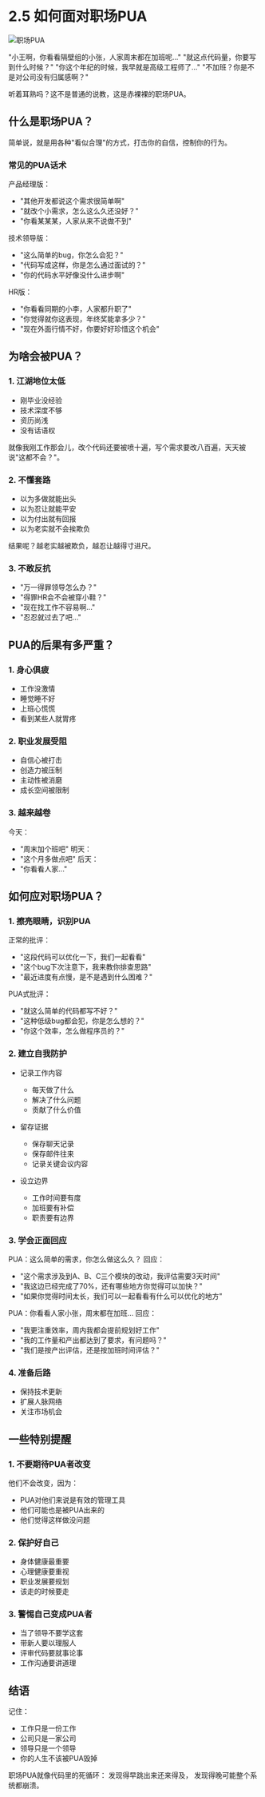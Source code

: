# 2.5 如何面对职场PUA

![职场PUA](../assets/images/chapter2/workplace-pua.jpg)

"小王啊，你看看隔壁组的小张，人家周末都在加班呢..."
"就这点代码量，你要写到什么时候？"
"你这个年纪的时候，我早就是高级工程师了..."
"不加班？你是不是对公司没有归属感啊？"

听着耳熟吗？这不是普通的说教，这是赤裸裸的职场PUA。

## 什么是职场PUA？

简单说，就是用各种"看似合理"的方式，打击你的自信，控制你的行为。

### 常见的PUA话术

产品经理版：
- "其他开发都说这个需求很简单啊"
- "就改个小需求，怎么这么久还没好？"
- "你看某某某，人家从来不说做不到"

技术领导版：
- "这么简单的bug，你怎么会犯？"
- "代码写成这样，你是怎么通过面试的？"
- "你的代码水平好像没什么进步啊"

HR版：
- "你看看同期的小李，人家都升职了"
- "你觉得就你这表现，年终奖能拿多少？"
- "现在外面行情不好，你要好好珍惜这个机会"

## 为啥会被PUA？

### 1. 江湖地位太低
- 刚毕业没经验
- 技术深度不够
- 资历尚浅
- 没有话语权

就像我刚工作那会儿，改个代码还要被喷十遍，写个需求要改八百遍，天天被说"这都不会？"。

### 2. 不懂套路
- 以为多做就能出头
- 以为忍让就能平安
- 以为付出就有回报
- 以为老实就不会挨欺负

结果呢？越老实越被欺负，越忍让越得寸进尺。

### 3. 不敢反抗
- "万一得罪领导怎么办？"
- "得罪HR会不会被穿小鞋？"
- "现在找工作不容易啊..."
- "忍忍就过去了吧..."

## PUA的后果有多严重？

### 1. 身心俱疲
- 工作没激情
- 睡觉睡不好
- 上班心慌慌
- 看到某些人就胃疼

### 2. 职业发展受阻
- 自信心被打击
- 创造力被压制
- 主动性被消磨
- 成长空间被限制

### 3. 越来越卷
今天：
- "周末加个班吧"
明天：
- "这个月多做点吧"
后天：
- "你看看人家..."

## 如何应对职场PUA？

### 1. 擦亮眼睛，识别PUA
正常的批评：
- "这段代码可以优化一下，我们一起看看"
- "这个bug下次注意下，我来教你排查思路"
- "最近进度有点慢，是不是遇到什么困难？"

PUA式批评：
- "就这么简单的代码都写不好？"
- "这种低级bug都会犯，你是怎么想的？"
- "你这个效率，怎么做程序员的？"

### 2. 建立自我防护
- 记录工作内容
  * 每天做了什么
  * 解决了什么问题
  * 贡献了什么价值
  
- 留存证据
  * 保存聊天记录
  * 保存邮件往来
  * 记录关键会议内容

- 设立边界
  * 工作时间要有度
  * 加班要有补偿
  * 职责要有边界

### 3. 学会正面回应
PUA：这么简单的需求，你怎么做这么久？
回应：
- "这个需求涉及到A、B、C三个模块的改动，我评估需要3天时间"
- "我这边已经完成了70%，还有哪些地方你觉得可以加快？"
- "如果你觉得时间太长，我们可以一起看看有什么可以优化的地方"

PUA：你看看人家小张，周末都在加班...
回应：
- "我更注重效率，周内我都会提前规划好工作"
- "我的工作量和产出都达到了要求，有问题吗？"
- "我们是按产出评估，还是按加班时间评估？"

### 4. 准备后路
- 保持技术更新
- 扩展人脉网络
- 关注市场机会

## 一些特别提醒

### 1. 不要期待PUA者改变
他们不会改变，因为：
- PUA对他们来说是有效的管理工具
- 他们可能也是被PUA出来的
- 他们觉得这样做没问题

### 2. 保护好自己
- 身体健康最重要
- 心理健康要重视
- 职业发展要规划
- 该走的时候要走

### 3. 警惕自己变成PUA者
- 当了领导不要学这套
- 带新人要以理服人
- 评审代码要就事论事
- 工作沟通要讲道理

## 结语

记住：
- 工作只是一份工作
- 公司只是一家公司
- 领导只是一个领导
- 你的人生不该被PUA毁掉

职场PUA就像代码里的死循环：
发现得早跳出来还来得及，
发现得晚可能整个系统都崩溃。 